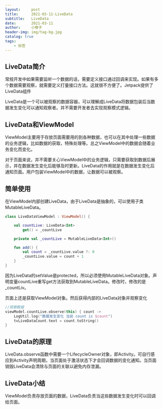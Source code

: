 ```yaml
---
layout:     post  
title:      2021-03-11-LiveData
subtitle:   LiveData
date:       2021-03-11
author:     小卷子
header-img: img/tag-bg.jpg
catalog: true
tags:
    - 标签
---
```




## LiveData简介

常规开发中如果需要监听一个数据的话，需要定义接口通过回调来实现。如果有多个数据需要观察，就需要定义打量接口方法。这就很不方便了。Jetpack提供了LiveData组件

LiveData是一个可以被观察的数据容器，可以理解成LiveData将数据包装后当数据发生变化可以通知观察者。并不需要开发者去实现观察模式逻辑。





## LiveData和ViewModel

ViewModel主要用于存放页面需要用的到各种数据，也可以在其中处理一些数据的业务逻辑，比如数据的获取，特殊处理等。总之ViewModel中的数据会随着业务变化而变化。

对于页面来说，并不需要关心ViewModel中的业务逻辑，只需要获取到数据后展示，并在数据发生变化后能够及时更新。LiveData的作用就是在数据发生变化后通知页面。用户包装ViewModel中的数据，让数据可以被观察。





## 简单使用

在ViewModel内部创建LiveData，由于LiveData是抽象的，可以使用子类MutableLiveData。

```kotlin
class LiveDataViewModel : ViewModel() {

    val countLive: LiveData<Int>
        get() = _countLive

    private val _countLive = MutableLiveData<Int>()

    fun add() {
        val count = _countLive.value ?: 0
        _countLive.value = count + 1
    }
}
```

因为LiveData的setValue是protected，所以必须使用MutableLiveData对象。声明变量countLive重写get方法获取到MutableLiveData。修改时，修改的是_countLiv。

页面上还是获取ViewModel对象。然后获得内部的LiveData对象并观察变化

```kotlin
//观察数据
viewModel.countLive.observe(this) { count ->
    LogUtil.log("数据发生变化 当前 count is $count")
    tvLiveDataCount.text = count.toString()
}
```



## LiveData的原理

LiveData.observe函数中需要一个LifecycleOwner对象，即Activity。可自行感应到Activity声明周期，当页面处于激活状态下才会回调数据的变化通知。当页面销毁LiveData会清除与页面的关联以避免内存泄漏。



## LiveData小结

ViewModel负责存放页面的数据，LiveData负责当这些数据发生变化时可以回调给页面。

